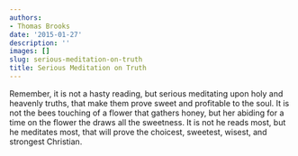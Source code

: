 ```yaml
---
authors:
- Thomas Brooks
date: '2015-01-27'
description: ''
images: []
slug: serious-meditation-on-truth
title: Serious Meditation on Truth
---
```


Remember, it is not a hasty reading, but serious meditating upon holy and heavenly truths, that make them prove sweet and profitable to the soul. It is not the bees touching of a flower that gathers honey, but her abiding for a time on the flower the draws all the sweetness. It is not he reads most, but he meditates most, that will prove the choicest, sweetest, wisest, and strongest Christian.